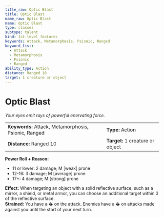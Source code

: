 ```yaml
---
title_raw: Optic Blast
title: Optic Blast
name_raw: Optic Blast
name: Optic Blast
type: classes
subtype: talent
kind: 1st-level features
keywords: Attack, Metamorphosis, Psionic, Ranged
keyword_list:
  - Attack
  - Metamorphosis
  - Psionic
  - Ranged
ability_type: Action
distance: Ranged 10
target: 1 creature or object
---
```


# Optic Blast

*Your eyes emit rays of powerful enervating force.*

|                                                      |                                  |
| :--------------------------------------------------- | :------------------------------- |
| **Keywords:** Attack, Metamorphosis, Psionic, Ranged | **Type:** Action                 |
| **Distance:** Ranged 10                              | **Target:** 1 creature or object |

**Power Roll + Reason:**

- 11 or lower: 2 damage; M \[weak\] prone
- 12-16: 3 damage; M \[average\] prone
- 17+: 4 damage; M \[strong\] prone

**Effect:** When targeting an object with a solid reflective surface, such as a mirror, a shield, or metal armor, you can choose an additional target within 3 of the reflective surface.\
**Strained:** You have a � on the attack. Enemies have a � on attacks made against you until the start of your next turn.
